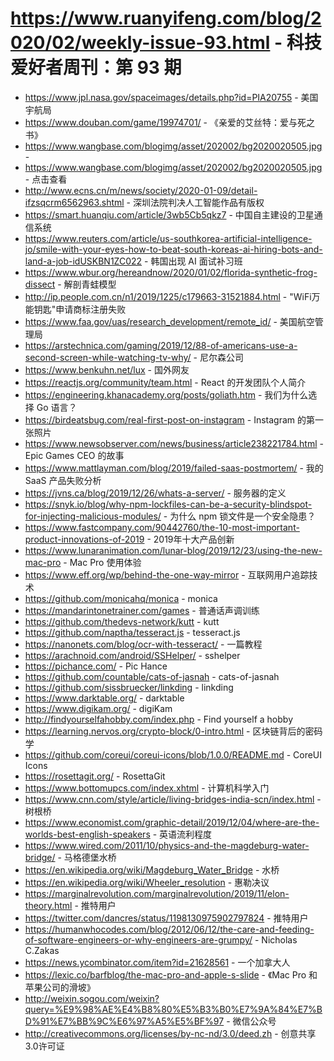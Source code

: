 # https://www.ruanyifeng.com/blog/2020/02/weekly-issue-93.html - 科技爱好者周刊：第 93 期

- https://www.jpl.nasa.gov/spaceimages/details.php?id=PIA20755 - 美国宇航局
- https://www.douban.com/game/19974701/ - 《亲爱的艾丝特：爱与死之书》
- https://www.wangbase.com/blogimg/asset/202002/bg2020020505.jpg - 
- https://www.wangbase.com/blogimg/asset/202002/bg2020020505.jpg - 点击查看
- http://www.ecns.cn/m/news/society/2020-01-09/detail-ifzsqcrm6562963.shtml - 深圳法院判决人工智能作品有版权
- https://smart.huanqiu.com/article/3wb5Cb5qkz7 - 中国自主建设的卫星通信系统
- https://www.reuters.com/article/us-southkorea-artificial-intelligence-jo/smile-with-your-eyes-how-to-beat-south-koreas-ai-hiring-bots-and-land-a-job-idUSKBN1ZC022 - 韩国出现 AI 面试补习班
- https://www.wbur.org/hereandnow/2020/01/02/florida-synthetic-frog-dissect - 解剖青蛙模型
- http://ip.people.com.cn/n1/2019/1225/c179663-31521884.html - "WiFi万能钥匙"申请商标注册失败
- https://www.faa.gov/uas/research_development/remote_id/ - 美国航空管理局
- https://arstechnica.com/gaming/2019/12/88-of-americans-use-a-second-screen-while-watching-tv-why/ - 尼尔森公司
- https://www.benkuhn.net/lux - 国外网友
- https://reactjs.org/community/team.html - React 的开发团队个人简介
- https://engineering.khanacademy.org/posts/goliath.htm - 我们为什么选择 Go 语言？
- https://birdeatsbug.com/real-first-post-on-instagram - Instagram 的第一张照片
- https://www.newsobserver.com/news/business/article238221784.html - Epic Games CEO 的故事
- https://www.mattlayman.com/blog/2019/failed-saas-postmortem/ - 我的 SaaS 产品失败分析
- https://jvns.ca/blog/2019/12/26/whats-a-server/ - 服务器的定义
- https://snyk.io/blog/why-npm-lockfiles-can-be-a-security-blindspot-for-injecting-malicious-modules/ - 为什么 npm 锁文件是一个安全隐患？
- https://www.fastcompany.com/90442760/the-10-most-important-product-innovations-of-2019 - 2019年十大产品创新
- https://www.lunaranimation.com/lunar-blog/2019/12/23/using-the-new-mac-pro - Mac Pro 使用体验
- https://www.eff.org/wp/behind-the-one-way-mirror - 互联网用户追踪技术
- https://github.com/monicahq/monica - monica
- https://mandarintonetrainer.com/games - 普通话声调训练
- https://github.com/thedevs-network/kutt - kutt
- https://github.com/naptha/tesseract.js - tesseract.js
- https://nanonets.com/blog/ocr-with-tesseract/ - 一篇教程
- https://arachnoid.com/android/SSHelper/ - sshelper
- https://pichance.com/ - Pic Hance
- https://github.com/countable/cats-of-jasnah - cats-of-jasnah
- https://github.com/sissbruecker/linkding - linkding
- https://www.darktable.org/ - darktable
- https://www.digikam.org/ - digiKam
- http://findyourselfahobby.com/index.php - Find yourself a hobby
- https://learning.nervos.org/crypto-block/0-intro.html - 区块链背后的密码学
- https://github.com/coreui/coreui-icons/blob/1.0.0/README.md - CoreUI Icons
- https://rosettagit.org/ - RosettaGit
- https://www.bottomupcs.com/index.xhtml - 计算机科学入门
- https://www.cnn.com/style/article/living-bridges-india-scn/index.html - 树根桥
- https://www.economist.com/graphic-detail/2019/12/04/where-are-the-worlds-best-english-speakers - 英语流利程度
- https://www.wired.com/2011/10/physics-and-the-magdeburg-water-bridge/ - 马格德堡水桥
- https://en.wikipedia.org/wiki/Magdeburg_Water_Bridge - 水桥
- https://en.wikipedia.org/wiki/Wheeler_resolution - 惠勒决议
- https://marginalrevolution.com/marginalrevolution/2019/11/elon-theory.html - 推特用户
- https://twitter.com/dancres/status/1198130975902797824 - 推特用户
- https://humanwhocodes.com/blog/2012/06/12/the-care-and-feeding-of-software-engineers-or-why-engineers-are-grumpy/ - Nicholas C.Zakas
- https://news.ycombinator.com/item?id=21628561 - 一个加拿大人
- https://lexic.co/barfblog/the-mac-pro-and-apple-s-slide - 《Mac Pro 和苹果公司的滑坡》
- http://weixin.sogou.com/weixin?query=%E9%98%AE%E4%B8%80%E5%B3%B0%E7%9A%84%E7%BD%91%E7%BB%9C%E6%97%A5%E5%BF%97 - 微信公众号
- http://creativecommons.org/licenses/by-nc-nd/3.0/deed.zh - 创意共享3.0许可证